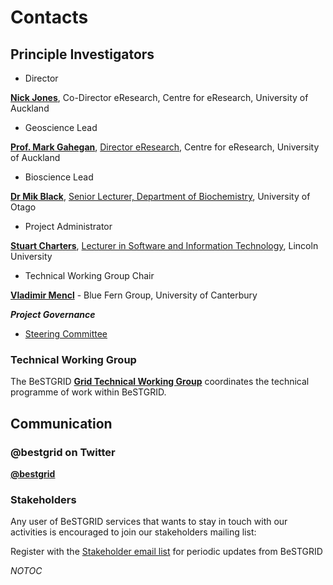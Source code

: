 # Contacts

## Principle Investigators

- Director

**[Nick Jones](https://reannz.atlassian.net/wiki/404?key%3Dbestgrid.org%3Bsearch%3Fq%3DUser__Nickdjones)**, Co-Director eResearch, Centre for eResearch, University of Auckland
- Geoscience Lead

[**Prof. Mark Gahegan**](mailto:m.gahegan@auckland.ac.nz), [Director eResearch](http://www.sges.auckland.ac.nz/the_school/our_people/gahegan_mark/index.shtm), Centre for eResearch, University of Auckland
- Bioscience Lead

[**Dr Mik Black**](mailto:mik.black@otago.ac.nz), [Senior Lecturer, Department of Biochemistry](http://biochem.otago.ac.nz/staff/black/mblack.html), University of Otago
- Project Administrator

[**Stuart Charters**](mailto:stuart.charters@lincoln.ac.nz), [Lecturer in Software and Information Technology](http://www.lincoln.ac.nz/staff-profile?staffId=Stuart.Charters), Lincoln University 
- Technical Working Group Chair

[**Vladimir Mencl**](https://reannz.atlassian.net/wiki/404?key%3Dbestgrid.org%3Bsearch%3Fq%3DUser__Vladimir) - Blue Fern Group, University of Canterbury

***Project Governance***
- [Steering Committee](/wiki/spaces/BeSTGRID/pages/3816950924)

### Technical Working Group

The BeSTGRID **[Grid Technical Working Group](/wiki/spaces/BeSTGRID/pages/3816950451)** coordinates the technical programme of work within BeSTGRID.

## Communication

### @bestgrid on Twitter

**[@bestgrid](http://twitter.com/bestgrid)**

### Stakeholders

Any user of BeSTGRID services that wants to stay in touch with our activities is encouraged to join our stakeholders mailing list:

Register with the [Stakeholder email list](https://list.auckland.ac.nz/mailman/listinfo/bestgrid-stakeholders) for periodic updates from BeSTGRID

_*NOTOC*_
